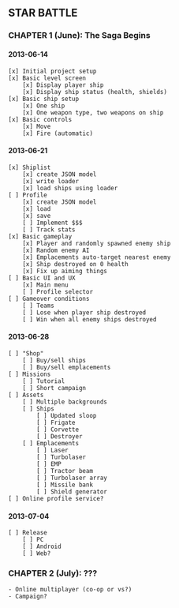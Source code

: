 ## STAR BATTLE

### CHAPTER 1 (June): The Saga Begins

#### 2013-06-14
    [x] Initial project setup
    [x] Basic level screen
        [x] Display player ship
        [x] Display ship status (health, shields)
    [x] Basic ship setup
        [x] One ship
        [x] One weapon type, two weapons on ship
    [x] Basic controls
        [x] Move
        [x] Fire (automatic)
    
#### 2013-06-21
    [x] Shiplist
        [x] create JSON model
        [x] write loader
        [x] load ships using loader
    [ ] Profile
        [x] create JSON model
        [x] load
        [x] save
        [ ] Implement $$$
        [ ] Track stats
    [x] Basic gameplay
        [x] Player and randomly spawned enemy ship
        [x] Random enemy AI
        [x] Emplacements auto-target nearest enemy
        [x] Ship destroyed on 0 health
        [x] Fix up aiming things
    [ ] Basic UI and UX
        [x] Main menu
        [ ] Profile selector
    [ ] Gameover conditions
        [ ] Teams
        [ ] Lose when player ship destroyed
        [ ] Win when all enemy ships destroyed

#### 2013-06-28
    [ ] "Shop"
        [ ] Buy/sell ships
        [ ] Buy/sell emplacements
    [ ] Missions
        [ ] Tutorial
        [ ] Short campaign
    [ ] Assets
        [ ] Multiple backgrounds
        [ ] Ships
            [ ] Updated sloop
            [ ] Frigate
            [ ] Corvette
            [ ] Destroyer
        [ ] Emplacements
            [ ] Laser
            [ ] Turbolaser
            [ ] EMP
            [ ] Tractor beam
            [ ] Turbolaser array
            [ ] Missile bank
            [ ] Shield generator
    [ ] Online profile service?

#### 2013-07-04
    [ ] Release
        [ ] PC
        [ ] Android
        [ ] Web?

### CHAPTER 2 (July): ???
    - Online multiplayer (co-op or vs?)
    - Campaign?

